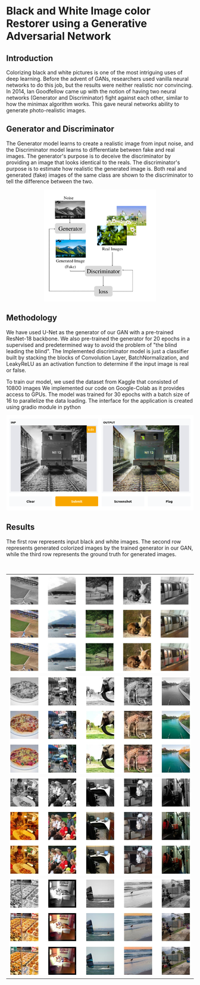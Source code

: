 # Black and White Image color Restorer using a Generative Adversarial Network

## Introduction
Colorizing black and white pictures is one of the most intriguing uses of deep learning. Before the advent of GANs, researchers used vanilla neural networks to do this job, but the results were neither realistic nor convincing. In 2014, Ian Goodfellow came up with the notion of having two neural networks (Generator and Discriminator) fight against each other, similar to how the minimax algorithm works. This gave neural networks ability to generate photo-realistic images.

## Generator and Discriminator

The Generator model learns to create a realistic image from input noise, and the Discriminator model learns to differentiate between fake and real images. The generator's purpose is to deceive the discriminator by providing an image that looks identical to the reals. The discriminator's purpose is to estimate how realistic the generated image is. Both real and generated (fake) images of the same class are shown to the discriminator to tell the difference between the two.

<p align="center">
<img src= "images/block_dig.png" height="300px">
</p>

## Methodology

We have used U-Net as the generator of our GAN with a pre-trained ResNet-18 backbone. We also pre-trained the generator for 20 epochs in a supervised and predetermined way to avoid the problem of "the blind leading the blind". The Implemented discriminator model is just a classifier built by stacking the blocks of Convolution Layer, BatchNormalization, and LeakyReLU as an activation function to determine if the input image is real or false.

To train our model, we used the dataset from Kaggle that consisted of 10800 images We implemented our code on Google-Colab as it provides access to GPUs. The model was trained for 30 epochs with a batch size of 16 to parallelize the data loading. The interface for the application is created using gradio module in python

<img src = "images/output.png">

## Results

The first row represents input black and white images. The second row represents generated colorized images by the trained generator in our GAN, while the third row represents the ground truth for generated images.

<table>
    <tr>
        <td>
            <img src = "images/o3.JPG">
        </td>
    </tr>
    </br>
    <tr>
        <td>
            <img src = "images/o4.jpg">
        </td>
    </tr>
    <tr>
        <td>
            <img src = "images/o2.jpg">
        </td>
    </tr>
    <tr>
        <td>
            <img src = "images/o1.jpg">
        </td>
    </tr>
</table>







